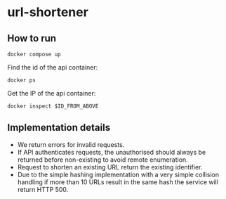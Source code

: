 # url-shortener

## How to run
```
docker compose up
```

Find the id of the api container:
```
docker ps
```

Get the IP of the api container:
```
docker inspect $ID_FROM_ABOVE
```

## Implementation details
- We return errors for invalid requests.
- If API authenticates requests, the unauthorised should always be returned before non-existing to avoid remote enumeration.
- Request to shorten an existing URL return the existing identifier.
- Due to the simple hashing implementation with a very simple collision handling if more than 10 URLs result in the same hash the service will return HTTP 500.
